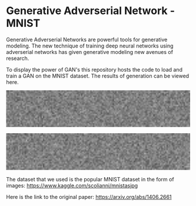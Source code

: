 # Generative Adverserial Network - MNIST

Generative Adverserial Networks are powerful tools for generative modeling. The new technique of training deep neural networks using adverserial networks has given generative modeling new avenues of research.

To display the power of GAN's this repository hosts the code to load and train a GAN on the MNIST dataset. The results of generation can be viewed here.

<img width="100" src="./gifs/0.gif"><img width="100" src="./gifs/1.gif"><img width="100" src="./gifs/2.gif"><img width="100" src="./gifs/3.gif"><img width="100" src="./gifs/4.gif">

<img width="100" src="./gifs/5.gif"><img width="100" src="./gifs/6.gif"><img width="100" src="./gifs/7.gif"><img width="100" src="./gifs/8.gif"><img width="100" src="./gifs/9.gif">


The dataset that we used is the popular MNIST dataset in the form of images: https://www.kaggle.com/scolianni/mnistasjpg

Here is the link to the original paper: https://arxiv.org/abs/1406.2661